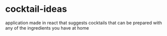 # cocktail-ideas
application made in react that suggests cocktails that can be prepared with any of the ingredients you have at home
